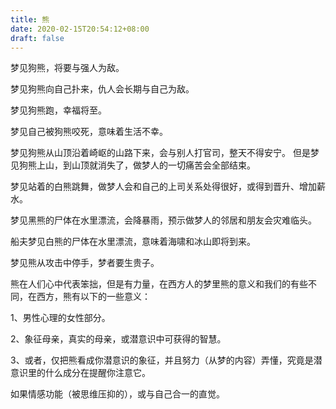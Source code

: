 ```yaml
---
title: 熊
date: 2020-02-15T20:54:12+08:00
draft: false
---
```


梦见狗熊，将要与强人为敌。


梦见狗熊向自己扑来，仇人会长期与自己为敌。


梦见狗熊跑，幸福将至。


梦见自己被狗熊咬死，意味着生活不幸。


梦见狗熊从山顶沿着崎岖的山路下来，会与别人打官司，整天不得安宁。
但是梦见狗熊上山，到山顶就消失了，做梦人的一切痛苦会全部结束。


梦见站着的白熊跳舞，做梦人会和自己的上司关系处得很好，或得到晋升、增加薪水。


梦见黑熊的尸体在水里漂流，会降暴雨，预示做梦人的邻居和朋友会灾难临头。


船夫梦见白熊的尸体在水里漂流，意味着海啸和冰山即将到来。


梦见熊从攻击中停手，梦者要生贵子。

 



熊在人们心中代表笨拙，但是有力量，在西方人的梦里熊的意义和我们的有些不同，在西方，熊有以下的一些意义：

1、男性心理的女性部分。




2、象征母亲，真实的母亲，或潜意识中可获得的智慧。




3、或者，仅把熊看成你潜意识的象征，并且努力（从梦的内容）弄懂，究竟是潜意识里的什么成分在提醒你注意它。


如果情感功能（被思维压抑的），或与自己合一的直觉。
